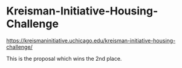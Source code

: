 # Kreisman-Initiative-Housing-Challenge
https://kreismaninitiative.uchicago.edu/kreisman-initiative-housing-challenge/


This is the proposal which wins the 2nd place.
